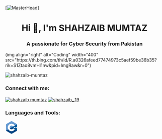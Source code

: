[![MasterHead](https://th.bing.com/th/id/R.a35c6771aea02f3cf2572aeae268ed12?rik=QmnoX0rK9DwA6Q&pid=ImgRaw&r=0)]
<h1 align="center">Hi 👋, I'm SHAHZAIB MUMTAZ</h1>
<h3 align="center">A passionate for Cyber Security from Pakistan</h3>
(img align="right" alt="Coding" width="400" src="https://th.bing.com/th/id/R.a0326afeed77474973c5aef59be36b35?rik=S1Ztao8vmHl1nw&pid=ImgRaw&r=0")

<p align="left"> <img src="https://komarev.com/ghpvc/?username=shahzaib-mumtaz&label=Profile%20views&color=0e75b6&style=flat" alt="shahzaib-mumtaz" /> </p>

<h3 align="left">Connect with me:</h3>
<p align="left">
<a href="https://linkedin.com/in/shahzaib mumtaz" target="blank"><img align="center" src="https://raw.githubusercontent.com/rahuldkjain/github-profile-readme-generator/master/src/images/icons/Social/linked-in-alt.svg" alt="shahzaib mumtaz" height="30" width="40" /></a>
<a href="https://instagram.com/shahzaib_.19" target="blank"><img align="center" src="https://raw.githubusercontent.com/rahuldkjain/github-profile-readme-generator/master/src/images/icons/Social/instagram.svg" alt="shahzaib_.19" height="30" width="40" /></a>
</p>

<h3 align="left">Languages and Tools:</h3>
<p align="left"> <a href="https://www.w3schools.com/cpp/" target="_blank" rel="noreferrer"> <img src="https://raw.githubusercontent.com/devicons/devicon/master/icons/cplusplus/cplusplus-original.svg" alt="cplusplus" width="40" height="40"/> </a> </p>
